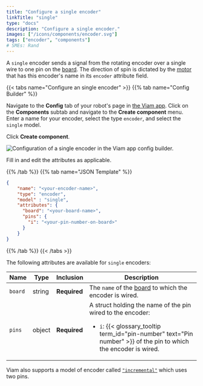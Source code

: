 ```yaml
---
title: "Configure a single encoder"
linkTitle: "single"
type: "docs"
description: "Configure a single encoder."
images: ["/icons/components/encoder.svg"]
tags: ["encoder", "components"]
# SMEs: Rand
---
```


A `single` encoder sends a signal from the rotating encoder over a single wire to one pin on the [board](/components/board/).
The direction of spin is dictated by the [motor](/components/motor/) that has this encoder's name in its `encoder` attribute field.

{{< tabs name="Configure an single encoder" >}}
{{% tab name="Config Builder" %}}

Navigate to the **Config** tab of your robot's page in [the Viam app](https://app.viam.com).
Click on the **Components** subtab and navigate to the **Create component** menu.
Enter a name for your encoder, select the type `encoder`, and select the `single` model.

Click **Create component**.

![Configuration of a single encoder in the Viam app config builder.](../img/configure-single.png)

Fill in and edit the attributes as applicable.

{{% /tab %}}
{{% tab name="JSON Template" %}}

```json {class="line-numbers linkable-line-numbers"}
{
    "name": "<your-encoder-name>",
    "type": "encoder",
    "model" : "single",
    "attributes": {
      "board": "<your-board-name>",
      "pins": {
        "i": "<your-pin-number-on-board>"
      }
    }
}
```

{{% /tab %}}
{{< /tabs >}}

The following attributes are available for `single` encoders:

| Name | Type | Inclusion | Description |
| ---- | ---- | --------- | ----------- |
| `board` | string | **Required** | The `name` of the [board](/components/board/) to which the encoder is wired. |
| `pins` | object | **Required** | A struct holding the name of the pin wired to the encoder: <ul> <li> <code>i</code>: {{< glossary_tooltip term_id="pin-number" text="Pin number" >}} of the pin to which the encoder is wired. </li> </ul> |

Viam also supports a model of encoder called [`"incremental"`](../incremental/) which uses two pins.
